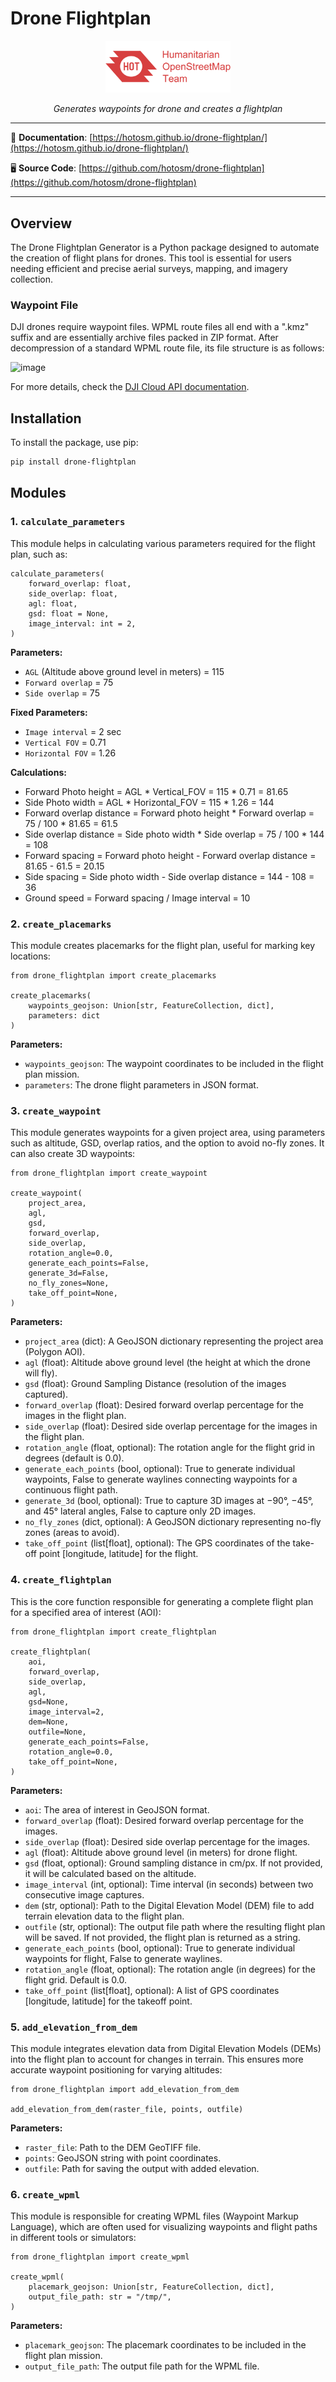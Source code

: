 # Drone Flightplan

<p align="center">
  <img src="https://github.com/hotosm/fmtm/blob/main/images/hot_logo.png?raw=true" style="width: 200px;" alt="HOT">
</p>
<p align="center">
  <em>Generates waypoints for drone and creates a flightplan</em>
</p>

---

📖 **Documentation**: [https://hotosm.github.io/drone-flightplan/](https://hotosm.github.io/drone-flightplan/)

🖥️ **Source Code**: [https://github.com/hotosm/drone-flightplan](https://github.com/hotosm/drone-flightplan)

---

## Overview

The Drone Flightplan Generator is a Python package designed to automate the creation of flight plans for drones. This tool is essential for users needing efficient and precise aerial surveys, mapping, and imagery collection.

### Waypoint File

DJI drones require waypoint files. WPML route files all end with a ".kmz" suffix and are essentially archive files packed in ZIP format. After decompression of a standard WPML route file, its file structure is as follows:

![image](https://github.com/user-attachments/assets/bb7a6f95-29f8-40e0-972c-92a974aa0bf0)

For more details, check the [DJI Cloud API documentation](https://github.com/dji-sdk/Cloud-API-Doc/blob/master/docs/en/60.api-reference/00.dji-wpml/10.overview.md).


## Installation

To install the package, use pip:

```bash
pip install drone-flightplan
```

## Modules

### 1. `calculate_parameters`

This module helps in calculating various parameters required for the flight plan, such as:

```
calculate_parameters(
    forward_overlap: float,
    side_overlap: float,
    agl: float,
    gsd: float = None,
    image_interval: int = 2,
)
```

**Parameters:**
- `AGL` (Altitude above ground level in meters) = 115
- `Forward overlap` = 75
- `Side overlap` = 75

**Fixed Parameters:**
- `Image interval` = 2 sec
- `Vertical FOV` = 0.71
- `Horizontal FOV` = 1.26

**Calculations:**
- Forward Photo height = AGL * Vertical_FOV = 115 * 0.71 = 81.65
- Side Photo width = AGL * Horizontal_FOV = 115 * 1.26 = 144
- Forward overlap distance = Forward photo height * Forward overlap = 75 / 100 * 81.65 = 61.5
- Side overlap distance = Side photo width * Side overlap = 75 / 100 * 144 = 108
- Forward spacing = Forward photo height - Forward overlap distance = 81.65 - 61.5 = 20.15
- Side spacing = Side photo width - Side overlap distance = 144 - 108 = 36
- Ground speed = Forward spacing / Image interval = 10

### 2. `create_placemarks`

This module creates placemarks for the flight plan, useful for marking key locations:

```
from drone_flightplan import create_placemarks

create_placemarks(
    waypoints_geojson: Union[str, FeatureCollection, dict], 
    parameters: dict
)
```

**Parameters:**
- `waypoints_geojson`: The waypoint coordinates to be included in the flight plan mission.
- `parameters`: The drone flight parameters in JSON format.

### 3. `create_waypoint`

This module generates waypoints for a given project area, using parameters such as altitude, GSD, overlap ratios, and the option to avoid no-fly zones. It can also create 3D waypoints:

```
from drone_flightplan import create_waypoint

create_waypoint(
    project_area,
    agl,
    gsd,
    forward_overlap,
    side_overlap,
    rotation_angle=0.0,
    generate_each_points=False,
    generate_3d=False,
    no_fly_zones=None,
    take_off_point=None,
)
```

**Parameters:**
- `project_area` (dict): A GeoJSON dictionary representing the project area (Polygon AOI).
- `agl` (float): Altitude above ground level (the height at which the drone will fly).
- `gsd` (float): Ground Sampling Distance (resolution of the images captured).
- `forward_overlap` (float): Desired forward overlap percentage for the images in the flight plan.
- `side_overlap` (float): Desired side overlap percentage for the images in the flight plan.
- `rotation_angle` (float, optional): The rotation angle for the flight grid in degrees (default is 0.0).
- `generate_each_points` (bool, optional): True to generate individual waypoints, False to generate waylines connecting waypoints for a continuous flight path.
- `generate_3d` (bool, optional): True to capture 3D images at −90°, −45°, and 45° lateral angles, False to capture only 2D images.
- `no_fly_zones` (dict, optional): A GeoJSON dictionary representing no-fly zones (areas to avoid).
- `take_off_point` (list[float], optional): The GPS coordinates of the take-off point [longitude, latitude] for the flight.

### 4. `create_flightplan`

This is the core function responsible for generating a complete flight plan for a specified area of interest (AOI):

```
from drone_flightplan import create_flightplan

create_flightplan(
    aoi,
    forward_overlap,
    side_overlap,
    agl,
    gsd=None,
    image_interval=2,
    dem=None,
    outfile=None,
    generate_each_points=False,
    rotation_angle=0.0,
    take_off_point=None,
)
```

**Parameters:**
- `aoi`: The area of interest in GeoJSON format.
- `forward_overlap` (float): Desired forward overlap percentage for the images.
- `side_overlap` (float): Desired side overlap percentage for the images.
- `agl` (float): Altitude above ground level (in meters) for drone flight.
- `gsd` (float, optional): Ground sampling distance in cm/px. If not provided, it will be calculated based on the altitude.
- `image_interval` (int, optional): Time interval (in seconds) between two consecutive image captures.
- `dem` (str, optional): Path to the Digital Elevation Model (DEM) file to add terrain elevation data to the flight plan.
- `outfile` (str, optional): The output file path where the resulting flight plan will be saved. If not provided, the flight plan is returned as a string.
- `generate_each_points` (bool, optional): True to generate individual waypoints for flight, False to generate waylines.
- `rotation_angle` (float, optional): The rotation angle (in degrees) for the flight grid. Default is 0.0.
- `take_off_point` (list[float], optional): A list of GPS coordinates [longitude, latitude] for the takeoff point.

### 5. `add_elevation_from_dem`

This module integrates elevation data from Digital Elevation Models (DEMs) into the flight plan to account for changes in terrain. This ensures more accurate waypoint positioning for varying altitudes:

```
from drone_flightplan import add_elevation_from_dem

add_elevation_from_dem(raster_file, points, outfile)
```

**Parameters:**
- `raster_file`: Path to the DEM GeoTIFF file.
- `points`: GeoJSON string with point coordinates.
- `outfile`: Path for saving the output with added elevation.

### 6. `create_wpml`

This module is responsible for creating WPML files (Waypoint Markup Language), which are often used for visualizing waypoints and flight paths in different tools or simulators:

```
from drone_flightplan import create_wpml

create_wpml(
    placemark_geojson: Union[str, FeatureCollection, dict],
    output_file_path: str = "/tmp/",
)
```

**Parameters:**
- `placemark_geojson`: The placemark coordinates to be included in the flight plan mission.
- `output_file_path`: The output file path for the WPML file.
